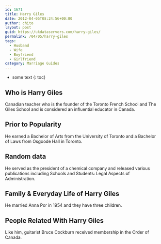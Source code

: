 ```yaml
---
id: 1671
title: Harry Giles
date: 2012-04-05T08:24:56+00:00
author: chito
layout: post
guid: https://ukdataservers.com/harry-giles/
permalink: /04/05/harry-giles
tags:
  - Husband
  - Wife
  - Boyfriend
  - Girlfriend
category: Marriage Guides
---
```


* some text
{: toc}


## Who is  Harry Giles
                  
                  
                  
Canadian teacher who is the founder of the Toronto French School and The Giles School and is considered an influential educator in Canada.
                  
                
                
                
## Prior to Popularity 
                  
                  
                  
He earned a Bachelor of Arts from the University of Toronto and a Bachelor of Laws from Osgoode Hall in Toronto.
                  
                
                
                
## Random data 
                  
                  
                  
He served as the president of a chemical company and released various publications including Schools and Students: Legal Aspects of Administration.
                  
                
                
                
## Family & Everyday Life of Harry Giles
                  
                  
                  
He married Anna Por in 1954 and they have three children.
                  
                
                
                
## People Related With  Harry Giles
                  
                  
                  
Like him, guitarist Bruce Cockburn received membership in the Order of Canada.
                  
                
              
            
          
          
          
    
    
  
